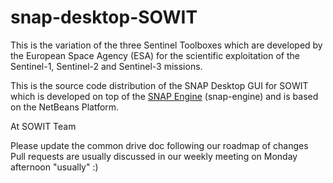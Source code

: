 snap-desktop-SOWIT
=================

This is the variation of the three Sentinel Toolboxes which are developed by the European Space Agency (ESA) for the scientific exploitation of the Sentinel-1, Sentinel-2 and Sentinel-3 missions.

This is the source code distribution of the SNAP Desktop GUI for SOWIT which is developed on top of 
the [SNAP Engine](https://github.com/senbox-org/snap-engine) (snap-engine) and is based on the NetBeans Platform.

At SOWIT Team 

Please update the common drive doc following our roadmap of changes
Pull requests are usually discussed in our weekly meeting on Monday afternoon "usually" :)

